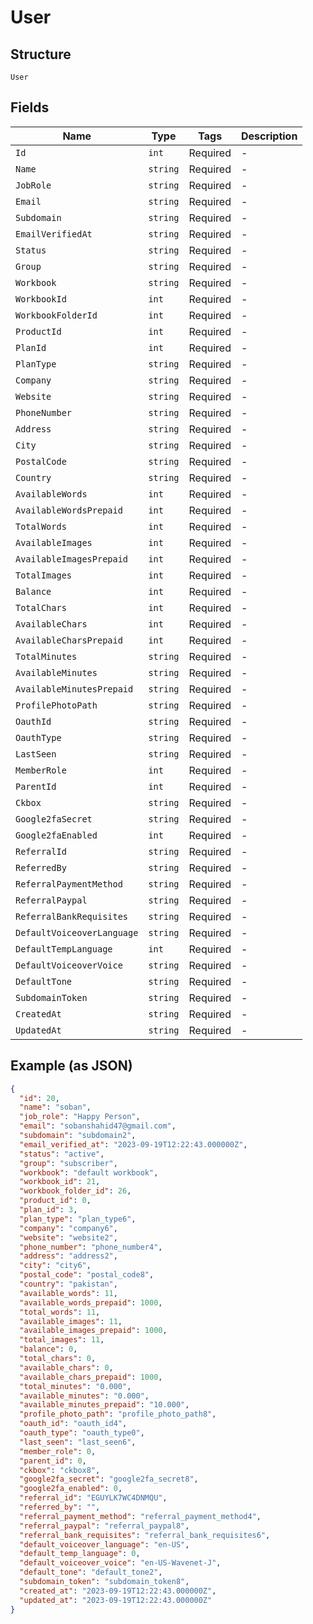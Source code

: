 
# User

## Structure

`User`

## Fields

| Name | Type | Tags | Description |
|  --- | --- | --- | --- |
| `Id` | `int` | Required | - |
| `Name` | `string` | Required | - |
| `JobRole` | `string` | Required | - |
| `Email` | `string` | Required | - |
| `Subdomain` | `string` | Required | - |
| `EmailVerifiedAt` | `string` | Required | - |
| `Status` | `string` | Required | - |
| `Group` | `string` | Required | - |
| `Workbook` | `string` | Required | - |
| `WorkbookId` | `int` | Required | - |
| `WorkbookFolderId` | `int` | Required | - |
| `ProductId` | `int` | Required | - |
| `PlanId` | `int` | Required | - |
| `PlanType` | `string` | Required | - |
| `Company` | `string` | Required | - |
| `Website` | `string` | Required | - |
| `PhoneNumber` | `string` | Required | - |
| `Address` | `string` | Required | - |
| `City` | `string` | Required | - |
| `PostalCode` | `string` | Required | - |
| `Country` | `string` | Required | - |
| `AvailableWords` | `int` | Required | - |
| `AvailableWordsPrepaid` | `int` | Required | - |
| `TotalWords` | `int` | Required | - |
| `AvailableImages` | `int` | Required | - |
| `AvailableImagesPrepaid` | `int` | Required | - |
| `TotalImages` | `int` | Required | - |
| `Balance` | `int` | Required | - |
| `TotalChars` | `int` | Required | - |
| `AvailableChars` | `int` | Required | - |
| `AvailableCharsPrepaid` | `int` | Required | - |
| `TotalMinutes` | `string` | Required | - |
| `AvailableMinutes` | `string` | Required | - |
| `AvailableMinutesPrepaid` | `string` | Required | - |
| `ProfilePhotoPath` | `string` | Required | - |
| `OauthId` | `string` | Required | - |
| `OauthType` | `string` | Required | - |
| `LastSeen` | `string` | Required | - |
| `MemberRole` | `int` | Required | - |
| `ParentId` | `int` | Required | - |
| `Ckbox` | `string` | Required | - |
| `Google2faSecret` | `string` | Required | - |
| `Google2faEnabled` | `int` | Required | - |
| `ReferralId` | `string` | Required | - |
| `ReferredBy` | `string` | Required | - |
| `ReferralPaymentMethod` | `string` | Required | - |
| `ReferralPaypal` | `string` | Required | - |
| `ReferralBankRequisites` | `string` | Required | - |
| `DefaultVoiceoverLanguage` | `string` | Required | - |
| `DefaultTempLanguage` | `int` | Required | - |
| `DefaultVoiceoverVoice` | `string` | Required | - |
| `DefaultTone` | `string` | Required | - |
| `SubdomainToken` | `string` | Required | - |
| `CreatedAt` | `string` | Required | - |
| `UpdatedAt` | `string` | Required | - |

## Example (as JSON)

```json
{
  "id": 20,
  "name": "soban",
  "job_role": "Happy Person",
  "email": "sobanshahid47@gmail.com",
  "subdomain": "subdomain2",
  "email_verified_at": "2023-09-19T12:22:43.000000Z",
  "status": "active",
  "group": "subscriber",
  "workbook": "default workbook",
  "workbook_id": 21,
  "workbook_folder_id": 26,
  "product_id": 0,
  "plan_id": 3,
  "plan_type": "plan_type6",
  "company": "company6",
  "website": "website2",
  "phone_number": "phone_number4",
  "address": "address2",
  "city": "city6",
  "postal_code": "postal_code8",
  "country": "pakistan",
  "available_words": 11,
  "available_words_prepaid": 1000,
  "total_words": 11,
  "available_images": 11,
  "available_images_prepaid": 1000,
  "total_images": 11,
  "balance": 0,
  "total_chars": 0,
  "available_chars": 0,
  "available_chars_prepaid": 1000,
  "total_minutes": "0.000",
  "available_minutes": "0.000",
  "available_minutes_prepaid": "10.000",
  "profile_photo_path": "profile_photo_path8",
  "oauth_id": "oauth_id4",
  "oauth_type": "oauth_type0",
  "last_seen": "last_seen6",
  "member_role": 0,
  "parent_id": 0,
  "ckbox": "ckbox8",
  "google2fa_secret": "google2fa_secret8",
  "google2fa_enabled": 0,
  "referral_id": "EGUYLK7WC4DNMQU",
  "referred_by": "",
  "referral_payment_method": "referral_payment_method4",
  "referral_paypal": "referral_paypal8",
  "referral_bank_requisites": "referral_bank_requisites6",
  "default_voiceover_language": "en-US",
  "default_temp_language": 0,
  "default_voiceover_voice": "en-US-Wavenet-J",
  "default_tone": "default_tone2",
  "subdomain_token": "subdomain_token8",
  "created_at": "2023-09-19T12:22:43.000000Z",
  "updated_at": "2023-09-19T12:22:43.000000Z"
}
```

